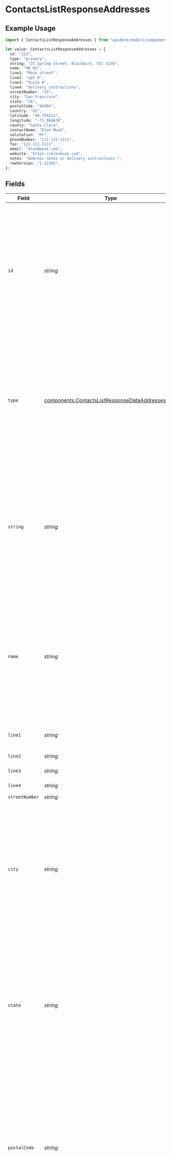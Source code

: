 # ContactsListResponseAddresses

## Example Usage

```typescript
import { ContactsListResponseAddresses } from "apideck/models/components";

let value: ContactsListResponseAddresses = {
  id: "123",
  type: "primary",
  string: "25 Spring Street, Blackburn, VIC 3130",
  name: "HQ US",
  line1: "Main street",
  line2: "apt #",
  line3: "Suite #",
  line4: "delivery instructions",
  streetNumber: "25",
  city: "San Francisco",
  state: "CA",
  postalCode: "94104",
  country: "US",
  latitude: "40.759211",
  longitude: "-73.984638",
  county: "Santa Clara",
  contactName: "Elon Musk",
  salutation: "Mr",
  phoneNumber: "111-111-1111",
  fax: "122-111-1111",
  email: "elon@musk.com",
  website: "https://elonmusk.com",
  notes: "Address notes or delivery instructions.",
  rowVersion: "1-12345",
};
```

## Fields

| Field                                                                                                                                                                                                                                                                                                                                                                                                                                    | Type                                                                                                                                                                                                                                                                                                                                                                                                                                     | Required                                                                                                                                                                                                                                                                                                                                                                                                                                 | Description                                                                                                                                                                                                                                                                                                                                                                                                                              | Example                                                                                                                                                                                                                                                                                                                                                                                                                                  |
| ---------------------------------------------------------------------------------------------------------------------------------------------------------------------------------------------------------------------------------------------------------------------------------------------------------------------------------------------------------------------------------------------------------------------------------------- | ---------------------------------------------------------------------------------------------------------------------------------------------------------------------------------------------------------------------------------------------------------------------------------------------------------------------------------------------------------------------------------------------------------------------------------------- | ---------------------------------------------------------------------------------------------------------------------------------------------------------------------------------------------------------------------------------------------------------------------------------------------------------------------------------------------------------------------------------------------------------------------------------------- | ---------------------------------------------------------------------------------------------------------------------------------------------------------------------------------------------------------------------------------------------------------------------------------------------------------------------------------------------------------------------------------------------------------------------------------------- | ---------------------------------------------------------------------------------------------------------------------------------------------------------------------------------------------------------------------------------------------------------------------------------------------------------------------------------------------------------------------------------------------------------------------------------------- |
| `id`                                                                                                                                                                                                                                                                                                                                                                                                                                     | *string*                                                                                                                                                                                                                                                                                                                                                                                                                                 | :heavy_minus_sign:                                                                                                                                                                                                                                                                                                                                                                                                                       | A unique identifier for each address within the user's address array. This ID is crucial for distinguishing between different address records, especially when updating or deleting specific addresses. It ensures that each address can be individually referenced and managed within the CRM system, maintaining data integrity and accuracy.                                                                                          | 123                                                                                                                                                                                                                                                                                                                                                                                                                                      |
| `type`                                                                                                                                                                                                                                                                                                                                                                                                                                   | [components.ContactsListResponseDataAddressesType](../../models/components/contactslistresponsedataaddressestype.md)                                                                                                                                                                                                                                                                                                                     | :heavy_minus_sign:                                                                                                                                                                                                                                                                                                                                                                                                                       | Specifies the type of address, such as 'home', 'work', or 'billing'. This classification helps in organizing and retrieving addresses based on their usage context. It is important for applications that need to differentiate between various address types for operations like shipping or invoicing.                                                                                                                                 | primary                                                                                                                                                                                                                                                                                                                                                                                                                                  |
| `string`                                                                                                                                                                                                                                                                                                                                                                                                                                 | *string*                                                                                                                                                                                                                                                                                                                                                                                                                                 | :heavy_minus_sign:                                                                                                                                                                                                                                                                                                                                                                                                                       | The full address in a single string format, used when structured address data is not available. This field is essential for APIs that do not support detailed address components, allowing for a flexible representation of address information. It is particularly useful for quick data entry and display purposes.                                                                                                                    | 25 Spring Street, Blackburn, VIC 3130                                                                                                                                                                                                                                                                                                                                                                                                    |
| `name`                                                                                                                                                                                                                                                                                                                                                                                                                                   | *string*                                                                                                                                                                                                                                                                                                                                                                                                                                 | :heavy_minus_sign:                                                                                                                                                                                                                                                                                                                                                                                                                       | A descriptive name for the address, often used to label or identify the address within the user's profile. This can include names like 'Headquarters', 'Main Office', or 'John's Apartment', providing a human-readable identifier that simplifies address management and selection within the CRM.                                                                                                                                      | HQ US                                                                                                                                                                                                                                                                                                                                                                                                                                    |
| `line1`                                                                                                                                                                                                                                                                                                                                                                                                                                  | *string*                                                                                                                                                                                                                                                                                                                                                                                                                                 | :heavy_minus_sign:                                                                                                                                                                                                                                                                                                                                                                                                                       | Line 1 of the address e.g. number, street, suite, apt #, etc.                                                                                                                                                                                                                                                                                                                                                                            | Main street                                                                                                                                                                                                                                                                                                                                                                                                                              |
| `line2`                                                                                                                                                                                                                                                                                                                                                                                                                                  | *string*                                                                                                                                                                                                                                                                                                                                                                                                                                 | :heavy_minus_sign:                                                                                                                                                                                                                                                                                                                                                                                                                       | Line 2 of the address                                                                                                                                                                                                                                                                                                                                                                                                                    | apt #                                                                                                                                                                                                                                                                                                                                                                                                                                    |
| `line3`                                                                                                                                                                                                                                                                                                                                                                                                                                  | *string*                                                                                                                                                                                                                                                                                                                                                                                                                                 | :heavy_minus_sign:                                                                                                                                                                                                                                                                                                                                                                                                                       | Line 3 of the address                                                                                                                                                                                                                                                                                                                                                                                                                    | Suite #                                                                                                                                                                                                                                                                                                                                                                                                                                  |
| `line4`                                                                                                                                                                                                                                                                                                                                                                                                                                  | *string*                                                                                                                                                                                                                                                                                                                                                                                                                                 | :heavy_minus_sign:                                                                                                                                                                                                                                                                                                                                                                                                                       | Line 4 of the address                                                                                                                                                                                                                                                                                                                                                                                                                    | delivery instructions                                                                                                                                                                                                                                                                                                                                                                                                                    |
| `streetNumber`                                                                                                                                                                                                                                                                                                                                                                                                                           | *string*                                                                                                                                                                                                                                                                                                                                                                                                                                 | :heavy_minus_sign:                                                                                                                                                                                                                                                                                                                                                                                                                       | Street number                                                                                                                                                                                                                                                                                                                                                                                                                            | 25                                                                                                                                                                                                                                                                                                                                                                                                                                       |
| `city`                                                                                                                                                                                                                                                                                                                                                                                                                                   | *string*                                                                                                                                                                                                                                                                                                                                                                                                                                 | :heavy_minus_sign:                                                                                                                                                                                                                                                                                                                                                                                                                       | The name of the city associated with the user's address. This field is used to specify the city where the user resides or is located. It is important for geographical identification and can be used for location-based services or analytics. Ensure the city name is spelled correctly to maintain data accuracy and integrity within the CRM system.                                                                                 | San Francisco                                                                                                                                                                                                                                                                                                                                                                                                                            |
| `state`                                                                                                                                                                                                                                                                                                                                                                                                                                  | *string*                                                                                                                                                                                                                                                                                                                                                                                                                                 | :heavy_minus_sign:                                                                                                                                                                                                                                                                                                                                                                                                                       | The name of the state or region associated with the user's address. This field helps in identifying the specific administrative area within a country where the user is located. It is crucial for regional segmentation and can aid in compliance with local regulations. Ensure the state name is accurate to facilitate proper data management and reporting.                                                                         | CA                                                                                                                                                                                                                                                                                                                                                                                                                                       |
| `postalCode`                                                                                                                                                                                                                                                                                                                                                                                                                             | *string*                                                                                                                                                                                                                                                                                                                                                                                                                                 | :heavy_minus_sign:                                                                                                                                                                                                                                                                                                                                                                                                                       | The postal code or equivalent for the user's address. This field is essential for precise location identification and is often used in mailing and shipping processes. It can also be used for demographic analysis and service eligibility checks. Ensure the postal code is valid and corresponds to the correct city and state to avoid errors in data processing.                                                                    | 94104                                                                                                                                                                                                                                                                                                                                                                                                                                    |
| `country`                                                                                                                                                                                                                                                                                                                                                                                                                                | *string*                                                                                                                                                                                                                                                                                                                                                                                                                                 | :heavy_minus_sign:                                                                                                                                                                                                                                                                                                                                                                                                                       | The country code for the user's address, following the ISO 3166-1 alpha-2 standard. This field is vital for internationalization and ensures that the user's location is correctly identified on a global scale. It supports cross-border operations and compliance with international standards. Ensure the country code is accurate to maintain consistency in global data management.                                                 | US                                                                                                                                                                                                                                                                                                                                                                                                                                       |
| `latitude`                                                                                                                                                                                                                                                                                                                                                                                                                               | *string*                                                                                                                                                                                                                                                                                                                                                                                                                                 | :heavy_minus_sign:                                                                                                                                                                                                                                                                                                                                                                                                                       | The latitude coordinate of the user's address. This field provides the geographical latitude, which is used in mapping and location-based services. It is important for applications that require precise geolocation, such as delivery services or geographic analysis. Ensure the latitude is accurate to enhance the reliability of location-dependent operations.                                                                    | 40.759211                                                                                                                                                                                                                                                                                                                                                                                                                                |
| `longitude`                                                                                                                                                                                                                                                                                                                                                                                                                              | *string*                                                                                                                                                                                                                                                                                                                                                                                                                                 | :heavy_minus_sign:                                                                                                                                                                                                                                                                                                                                                                                                                       | The longitude coordinate of the address, representing the east-west position on the Earth's surface. This value is crucial for geolocation services and mapping functionalities within the CRM, enabling precise location tracking and integration with geographic information systems. It should be a valid string representation of a decimal degree, typically ranging from -180.0 to 180.0.                                          | -73.984638                                                                                                                                                                                                                                                                                                                                                                                                                               |
| `county`                                                                                                                                                                                                                                                                                                                                                                                                                                 | *string*                                                                                                                                                                                                                                                                                                                                                                                                                                 | :heavy_minus_sign:                                                                                                                                                                                                                                                                                                                                                                                                                       | This field captures the sublocality or county of the address, providing additional geographic context. It is particularly useful for regional segmentation and analysis, allowing for more granular data categorization and reporting. The county name should be accurately spelled to ensure consistency across records.                                                                                                                | Santa Clara                                                                                                                                                                                                                                                                                                                                                                                                                              |
| `contactName`                                                                                                                                                                                                                                                                                                                                                                                                                            | *string*                                                                                                                                                                                                                                                                                                                                                                                                                                 | :heavy_minus_sign:                                                                                                                                                                                                                                                                                                                                                                                                                       | The full name of the primary contact person associated with the address. This information is vital for personalized communication and relationship management within the CRM. It should include both first and last names, and be kept up-to-date to reflect any changes in contact personnel.                                                                                                                                           | Elon Musk                                                                                                                                                                                                                                                                                                                                                                                                                                |
| `salutation`                                                                                                                                                                                                                                                                                                                                                                                                                             | *string*                                                                                                                                                                                                                                                                                                                                                                                                                                 | :heavy_minus_sign:                                                                                                                                                                                                                                                                                                                                                                                                                       | The salutation or title used for the contact person at the address, such as Mr., Ms., Dr., etc. This field enhances formal communication and is important for maintaining professional etiquette in correspondence. It should be chosen based on the contact's preference and cultural norms.                                                                                                                                            | Mr                                                                                                                                                                                                                                                                                                                                                                                                                                       |
| `phoneNumber`                                                                                                                                                                                                                                                                                                                                                                                                                            | *string*                                                                                                                                                                                                                                                                                                                                                                                                                                 | :heavy_minus_sign:                                                                                                                                                                                                                                                                                                                                                                                                                       | The primary phone number associated with the address, used for direct communication with the contact person. This number should be formatted according to international standards to ensure it can be dialed from any location. It is essential for timely and effective communication, especially in customer service scenarios.                                                                                                        | 111-111-1111                                                                                                                                                                                                                                                                                                                                                                                                                             |
| `fax`                                                                                                                                                                                                                                                                                                                                                                                                                                    | *string*                                                                                                                                                                                                                                                                                                                                                                                                                                 | :heavy_minus_sign:                                                                                                                                                                                                                                                                                                                                                                                                                       | The fax number associated with the user's address. This field allows for the inclusion of traditional communication methods, which may be necessary for certain business transactions or legal documentation. While not commonly used in modern digital communications, maintaining a fax number can be crucial for businesses that still rely on this method. Ensure the number is formatted correctly to avoid transmission errors.    | 122-111-1111                                                                                                                                                                                                                                                                                                                                                                                                                             |
| `email`                                                                                                                                                                                                                                                                                                                                                                                                                                  | *string*                                                                                                                                                                                                                                                                                                                                                                                                                                 | :heavy_minus_sign:                                                                                                                                                                                                                                                                                                                                                                                                                       | The email address linked to the user's address, serving as a primary mode of digital communication. This field is essential for sending notifications, updates, and other important information directly to the user. It should be a valid email format to ensure successful delivery and communication. Keeping this information up-to-date is vital for maintaining effective contact with the user.                                   | elon@musk.com                                                                                                                                                                                                                                                                                                                                                                                                                            |
| `website`                                                                                                                                                                                                                                                                                                                                                                                                                                | *string*                                                                                                                                                                                                                                                                                                                                                                                                                                 | :heavy_minus_sign:                                                                                                                                                                                                                                                                                                                                                                                                                       | The website URL associated with the user's address, providing a digital point of reference or contact. This can be used to direct users to a personal or business website, offering more information or services. Ensure the URL is complete and correctly formatted to facilitate seamless access. This field supports the user's digital presence and connectivity.                                                                    | https://elonmusk.com                                                                                                                                                                                                                                                                                                                                                                                                                     |
| `notes`                                                                                                                                                                                                                                                                                                                                                                                                                                  | *string*                                                                                                                                                                                                                                                                                                                                                                                                                                 | :heavy_minus_sign:                                                                                                                                                                                                                                                                                                                                                                                                                       | Additional notes related to the user's address, offering space for any extra information that might be relevant but does not fit into other predefined fields. This could include special delivery instructions, historical data, or personal preferences. These notes can be crucial for personalized service and ensuring all relevant details are captured.                                                                           | Address notes or delivery instructions.                                                                                                                                                                                                                                                                                                                                                                                                  |
| `rowVersion`                                                                                                                                                                                                                                                                                                                                                                                                                             | *string*                                                                                                                                                                                                                                                                                                                                                                                                                                 | :heavy_minus_sign:                                                                                                                                                                                                                                                                                                                                                                                                                       | A binary value used to track changes to the user's address object, ensuring data integrity and preventing update conflicts. This field is automatically incremented with each update, allowing the system to detect concurrent modifications and manage them appropriately. It is crucial for maintaining accurate and consistent data across the CRM system, especially in environments with multiple users accessing the same records. | 1-12345                                                                                                                                                                                                                                                                                                                                                                                                                                  |